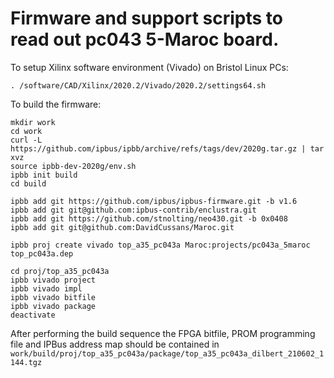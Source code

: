 # Firmware and support scripts to read out pc043 5-Maroc board.

To setup Xilinx software environment (Vivado) on Bristol Linux PCs:
```
. /software/CAD/Xilinx/2020.2/Vivado/2020.2/settings64.sh
```

To build the firmware:

```
mkdir work
cd work
curl -L https://github.com/ipbus/ipbb/archive/refs/tags/dev/2020g.tar.gz | tar xvz
source ipbb-dev-2020g/env.sh 
ipbb init build
cd build

ipbb add git https://github.com/ipbus/ipbus-firmware.git -b v1.6
ipbb add git git@github.com:ipbus-contrib/enclustra.git 
ipbb add git https://github.com/stnolting/neo430.git -b 0x0408
ipbb add git git@github.com:DavidCussans/Maroc.git

ipbb proj create vivado top_a35_pc043a Maroc:projects/pc043a_5maroc top_pc043a.dep 

cd proj/top_a35_pc043a
ipbb vivado project
ipbb vivado impl
ipbb vivado bitfile
ipbb vivado package
deactivate
```

After performing the build sequence the FPGA bitfile, PROM programming file and IPBus address map should be contained in `work/build/proj/top_a35_pc043a/package/top_a35_pc043a_dilbert_210602_1144.tgz`